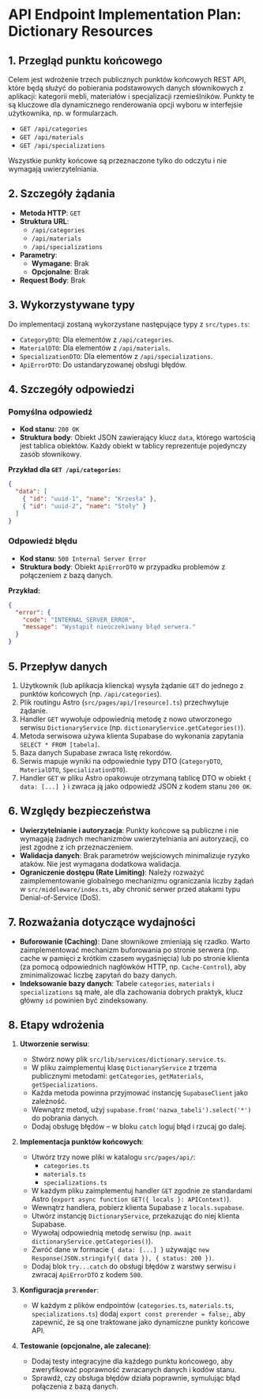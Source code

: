 # API Endpoint Implementation Plan: Dictionary Resources

## 1. Przegląd punktu końcowego
Celem jest wdrożenie trzech publicznych punktów końcowych REST API, które będą służyć do pobierania podstawowych danych słownikowych z aplikacji: kategorii mebli, materiałów i specjalizacji rzemieślników. Punkty te są kluczowe dla dynamicznego renderowania opcji wyboru w interfejsie użytkownika, np. w formularzach.

- `GET /api/categories`
- `GET /api/materials`
- `GET /api/specializations`

Wszystkie punkty końcowe są przeznaczone tylko do odczytu i nie wymagają uwierzytelniania.

## 2. Szczegóły żądania
- **Metoda HTTP**: `GET`
- **Struktura URL**:
  - `/api/categories`
  - `/api/materials`
  - `/api/specializations`
- **Parametry**:
  - **Wymagane**: Brak
  - **Opcjonalne**: Brak
- **Request Body**: Brak

## 3. Wykorzystywane typy
Do implementacji zostaną wykorzystane następujące typy z `src/types.ts`:

- `CategoryDTO`: Dla elementów z `/api/categories`.
- `MaterialDTO`: Dla elementów z `/api/materials`.
- `SpecializationDTO`: Dla elementów z `/api/specializations`.
- `ApiErrorDTO`: Do ustandaryzowanej obsługi błędów.

## 4. Szczegóły odpowiedzi
### Pomyślna odpowiedź
- **Kod stanu**: `200 OK`
- **Struktura body**: Obiekt JSON zawierający klucz `data`, którego wartością jest tablica obiektów. Każdy obiekt w tablicy reprezentuje pojedynczy zasób słownikowy.

**Przykład dla `GET /api/categories`:**
```json
{
  "data": [
    { "id": "uuid-1", "name": "Krzesła" },
    { "id": "uuid-2", "name": "Stoły" }
  ]
}
```

### Odpowiedź błędu
- **Kod stanu**: `500 Internal Server Error`
- **Struktura body**: Obiekt `ApiErrorDTO` w przypadku problemów z połączeniem z bazą danych.

**Przykład:**
```json
{
  "error": {
    "code": "INTERNAL_SERVER_ERROR",
    "message": "Wystąpił nieoczekiwany błąd serwera."
  }
}
```

## 5. Przepływ danych
1. Użytkownik (lub aplikacja kliencka) wysyła żądanie `GET` do jednego z punktów końcowych (np. `/api/categories`).
2. Plik routingu Astro (`src/pages/api/[resource].ts`) przechwytuje żądanie.
3. Handler `GET` wywołuje odpowiednią metodę z nowo utworzonego serwisu `DictionaryService` (np. `dictionaryService.getCategories()`).
4. Metoda serwisowa używa klienta Supabase do wykonania zapytania `SELECT * FROM [tabela]`.
5. Baza danych Supabase zwraca listę rekordów.
6. Serwis mapuje wyniki na odpowiednie typy DTO (`CategoryDTO`, `MaterialDTO`, `SpecializationDTO`).
7. Handler `GET` w pliku Astro opakowuje otrzymaną tablicę DTO w obiekt `{ data: [...] }` i zwraca ją jako odpowiedź JSON z kodem stanu `200 OK`.

## 6. Względy bezpieczeństwa
- **Uwierzytelnianie i autoryzacja**: Punkty końcowe są publiczne i nie wymagają żadnych mechanizmów uwierzytelniania ani autoryzacji, co jest zgodne z ich przeznaczeniem.
- **Walidacja danych**: Brak parametrów wejściowych minimalizuje ryzyko ataków. Nie jest wymagana dodatkowa walidacja.
- **Ograniczenie dostępu (Rate Limiting)**: Należy rozważyć zaimplementowanie globalnego mechanizmu ograniczania liczby żądań w `src/middleware/index.ts`, aby chronić serwer przed atakami typu Denial-of-Service (DoS).

## 7. Rozważania dotyczące wydajności
- **Buforowanie (Caching)**: Dane słownikowe zmieniają się rzadko. Warto zaimplementować mechanizm buforowania po stronie serwera (np. cache w pamięci z krótkim czasem wygaśnięcia) lub po stronie klienta (za pomocą odpowiednich nagłówków HTTP, np. `Cache-Control`), aby zminimalizować liczbę zapytań do bazy danych.
- **Indeksowanie bazy danych**: Tabele `categories`, `materials` i `specializations` są małe, ale dla zachowania dobrych praktyk, klucz główny `id` powinien być zindeksowany.

## 8. Etapy wdrożenia
1.  **Utworzenie serwisu**:
    *   Stwórz nowy plik `src/lib/services/dictionary.service.ts`.
    *   W pliku zaimplementuj klasę `DictionaryService` z trzema publicznymi metodami: `getCategories`, `getMaterials`, `getSpecializations`.
    *   Każda metoda powinna przyjmować instancję `SupabaseClient` jako zależność.
    *   Wewnątrz metod, użyj `supabase.from('nazwa_tabeli').select('*')` do pobrania danych.
    *   Dodaj obsługę błędów – w bloku `catch` loguj błąd i rzucaj go dalej.

2.  **Implementacja punktów końcowych**:
    *   Utwórz trzy nowe pliki w katalogu `src/pages/api/`:
        *   `categories.ts`
        *   `materials.ts`
        *   `specializations.ts`
    *   W każdym pliku zaimplementuj handler `GET` zgodnie ze standardami Astro (`export async function GET({ locals }: APIContext)`).
    *   Wewnątrz handlera, pobierz klienta Supabase z `locals.supabase`.
    *   Utwórz instancję `DictionaryService`, przekazując do niej klienta Supabase.
    *   Wywołaj odpowiednią metodę serwisu (np. `await dictionaryService.getCategories()`).
    *   Zwróć dane w formacie `{ data: [...] }` używając `new Response(JSON.stringify({ data }), { status: 200 })`.
    *   Dodaj blok `try...catch` do obsługi błędów z warstwy serwisu i zwracaj `ApiErrorDTO` z kodem `500`.

3.  **Konfiguracja `prerender`**:
    *   W każdym z plików endpointów (`categories.ts`, `materials.ts`, `specializations.ts`) dodaj `export const prerender = false;`, aby zapewnić, że są one traktowane jako dynamiczne punkty końcowe API.

4.  **Testowanie (opcjonalne, ale zalecane)**:
    *   Dodaj testy integracyjne dla każdego punktu końcowego, aby zweryfikować poprawność zwracanych danych i kodów stanu.
    *   Sprawdź, czy obsługa błędów działa poprawnie, symulując błąd połączenia z bazą danych.
